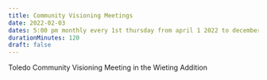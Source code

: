 ```yaml
---
title: Community Visioning Meetings
date: 2022-02-03  
dates: 5:00 pm monthly every 1st thursday from april 1 2022 to december 31 2022
durationMinutes: 120
draft: false
---
```

Toledo Community Visioning Meeting in the Wieting Addition

